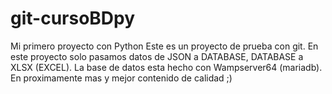 # git-cursoBDpy
Mi primero proyecto con Python
Este es un proyecto de prueba con git.
En este proyecto solo pasamos datos de JSON a DATABASE, DATABASE a XLSX (EXCEL).
La base de datos esta hecho con Wampserver64 (mariadb).
En proximamente mas y mejor contenido de calidad ;)
